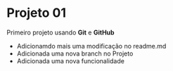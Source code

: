 # Projeto 01

Primeiro projeto usando **Git** e **GitHub**

- Adicionamdo mais uma modificação no readme.md
- Adicionada uma nova branch no Projeto
- Adicionada uma nova funcionalidade